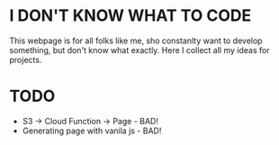 # I DON'T KNOW WHAT TO CODE
This webpage is for all folks like me, sho constanlty want to develop something, but don't know what exactly. Here I collect all my ideas for projects.

# TODO
- S3 -> Cloud Function -> Page - BAD!
- Generating page with vanila js - BAD!
